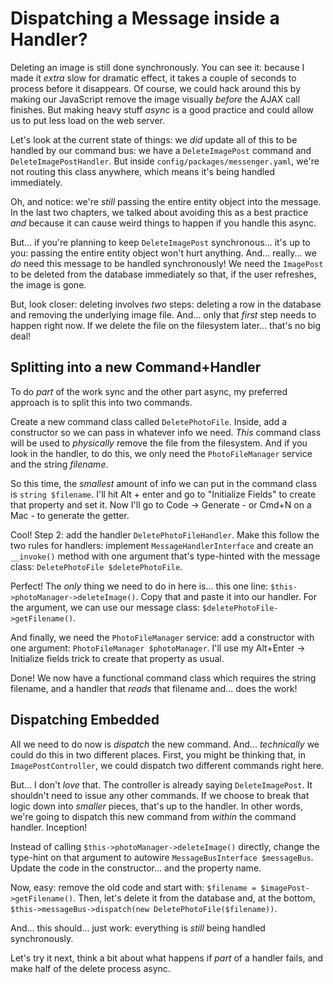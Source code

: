 # Dispatching a Message inside a Handler?

Deleting an image is still done synchronously. You can see it: because I made
it *extra* slow for dramatic effect, it takes a couple of seconds to process before
it disappears. Of course, we could hack around this by making our JavaScript remove
the image visually *before* the AJAX call finishes. But making heavy stuff
*async* is a good practice and could allow us to put less load on the web server.

Let's look at the current state of things: we *did* update all of this to be
handled by our command bus: we have a `DeleteImagePost` command and
`DeleteImagePostHandler`. But inside `config/packages/messenger.yaml`, we're not
routing this class anywhere, which means it's being handled immediately.

Oh, and notice: we're *still* passing the entire entity object into the message.
In the last two chapters, we talked about avoiding this as a best practice
*and* because it can cause weird things to happen if you handle this async.

But... if you're planning to keep `DeleteImagePost` synchronous... it's up to
you: passing the entire entity object won't hurt anything. And... really... we
*do* need this message to be handled synchronously! We need the `ImagePost` to
be deleted from the database immediately so that, if the user refreshes, the
image is gone.

But, look closer: deleting involves *two* steps: deleting a row in the database
and removing the underlying image file. And... only that *first* step needs to
happen right now. If we delete the file on the filesystem later... that's no
big deal!

## Splitting into a new Command+Handler

To do *part* of the work sync and the other part async, my preferred approach is
to split this into two commands.

Create a new command class called `DeletePhotoFile`. Inside, add a constructor
so we can pass in whatever info we need. *This* command class will be used to
*physically* remove the file from the filesystem. And if you look in the handler,
to do this, we only need the `PhotoFileManager` service and the string *filename*.

So this time, the *smallest* amount of info we can put in the command class is
`string $filename`. I'll hit Alt + enter and go to "Initialize Fields" to create
that property and set it. Now I'll go to Code -> Generate - or Cmd+N on a Mac -
to generate the getter.

Cool! Step 2: add the handler `DeletePhotoFileHandler`. Make this follow the two
rules for handlers: implement `MessageHandlerInterface` and create an `__invoke()`
method with one argument that's type-hinted with the message class:
`DeletePhotoFile $deletePhotoFile`.

Perfect! The *only* thing we need to do in here is... this one line:
`$this->photoManager->deleteImage()`. Copy that and paste it into our handler.
For the argument, we can use our message class: `$deletePhotoFile->getFilename()`.

And finally, we need the `PhotoFileManager` service: add a constructor with
one argument: `PhotoFileManager $photoManager`. I'll use my Alt+Enter ->
Initialize fields trick to create that property as usual.

Done! We now have a functional command class which requires the string filename,
and a handler that *reads* that filename and... does the work!

## Dispatching Embedded

All we need to do now is *dispatch* the new command. And... *technically* we could
do this in two different places. First, you might be thinking that, in
`ImagePostController`, we could dispatch two different commands right here.

But... I don't *love* that. The controller is already saying `DeleteImagePost`.
It shouldn't need to issue any other commands. If we choose to break that logic
down into *smaller* pieces, that's up to the handler. In other words, we're going
to dispatch this new command from *within* the command handler. Inception!

Instead of calling `$this->photoManager->deleteImage()` directly, change the
type-hint on that argument to autowire `MessageBusInterface $messageBus`.
Update the code in the constructor... and the property name.

Now, easy: remove the old code and start with:
`$filename = $imagePost->getFilename()`. Then, let's delete it from the database
and, at the bottom, `$this->messageBus->dispatch(new DeletePhotoFile($filename))`.

And... this should... just work: everything is *still* being handled synchronously.

Let's try it next, think a bit about what happens if *part* of a handler fails,
and make half of the delete process async.
